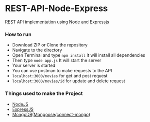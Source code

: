 # REST-API-Node-Express
REST API implementation using Node and Expressjs

### How to run

- Download ZIP or Clone the repository
- Navigate to the directory
- Open Terminal and type `npm install` It will install all dependencies
- Then type `node app.js` It will start the server
- Your server is started
- You can use postman to make requests to the API
- `localhost:3000/movies` for get and post request
- `localhost:3000/movies/id` for update and delete request

### Things used to make the Project

- [NodeJS](https://nodejs.org/en/docs/)
- [ExpressJS](https://expressjs.com/en/4x/api.html)
- [MongoDB](https://www.mongodb.com/)([Mongoose](mongoosejs.com/docs/)/[connect-mongo](https://www.npmjs.com/package/connect-mongo))
